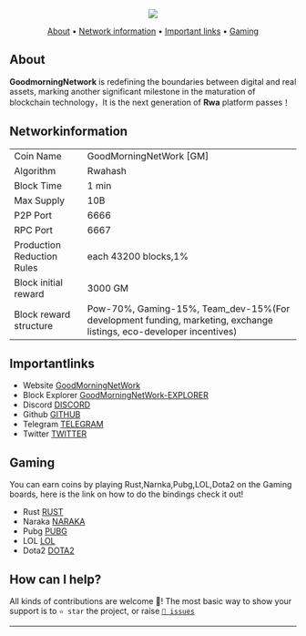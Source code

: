 <p align="center"><a href="https://github.com/GoodMorningNetWork/GoodMorningNetWork" target="_blank"><img src="https://explorer.goodmorningnetwork.org/logo.png"></a></p>


<p align="center">
  <a href="#about">About</a>
  •
  <a href="#networkinformation">Network information</a>
  •
  <a href="#importantlinks">Important links</a>
  •
  <a href="#gaming">Gaming</a>
</p>

## About
**GoodmorningNetwork** is redefining the boundaries between digital and real assets, marking another significant milestone in the maturation of blockchain technology，It is the next generation of **Rwa** platform passes！

## Networkinformation
<table>
<tbody>
<tr>
<td>Coin Name</td>
<td>GoodMorningNetWork [GM]</td>
</tr>
<tr>
<td>Algorithm</td>
<td>Rwahash</td>
</tr>
<tr>
<td>Block Time</td>
<td>1 min</td>
</tr>
<tr>
<td>Max Supply</td>
<td>10B</td>
</tr>
<tr>
<td>P2P Port</td>
<td>6666</td>
</tr>
<tr>
<td>RPC Port</td>
<td>6667</td>
</tr>
<tr>
<td>Production Reduction Rules</td>
<td>each 43200 blocks,1%</td>
</tr>
<tr>
<td>Block initial reward</td>
<td>3000  GM</td>
</tr>
<tr>
<td>Block reward structure</td>
<td>Pow-70%, Gaming-15%, Team_dev-15%(For development funding, marketing, exchange listings, eco-developer incentives)</td>
</tr>
</tbody>
</table>


## Importantlinks
 - Website [GoodMorningNetWork](https://goodmorningnetwork.org)
 - Block Explorer [GoodMorningNetWork-EXPLORER](https://explorer.goodmorningnetwork.org/)
 - Discord [DISCORD](https://discord.gg/yZehDDGZsp)
 - Github [GITHUB](https://github.com/GoodMorningNetWork/GoodMorningNetWork)
 - Telegram [TELEGRAM](https://t.me/GoodMorningNetWork)
 - Twitter [TWITTER](https://twitter.com/MorningWor94299)


## Gaming
You can earn coins by playing Rust,Narnka,Pubg,LOL,Dota2 on the Gaming boards, here is the link on how to do the bindings check it out!

 - Rust [RUST](https://goodmorningnetwork.gitbook.io/goodmorningnetwork/gaming/how-to-rust)
 - Naraka [NARAKA](https://goodmorningnetwork.gitbook.io/goodmorningnetwork/gaming/how-to-naraka)
 - Pubg [PUBG](https://goodmorningnetwork.gitbook.io/goodmorningnetwork/gaming/how-to-pubg)
 - LOL [LOL](https://goodmorningnetwork.gitbook.io/goodmorningnetwork/gaming/how-to-league-of-legends)
 - Dota2 [DOTA2](https://goodmorningnetwork.gitbook.io/goodmorningnetwork/gaming/how-to-dota2)

## How can I help?
All kinds of contributions are welcome 🙌! The most basic way to show your support is to `⭐️ star` the project, or raise [`🐞 issues`](https://github.com/GoodMorningNetWork/GoodMorningNetWork)
***